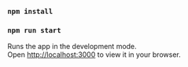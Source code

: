### `npm install`

### `npm run start`

Runs the app in the development mode.\
Open [http://localhost:3000](http://localhost:3000) to view it in your browser.
